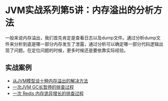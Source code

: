 # JVM实战系列第5讲：内存溢出的分析方法

一般来说内存溢出，我们首先肯定是查看日志以及dump文件。通过分析dump文件来分析到底是哪一部分内存发生了泄露，通过分析可以确定哪一部分代码逻辑出现了问题。在定位问题的时候，更多时候还是要依靠实际经验。

## 实战案例

* [从JVM模型谈十种内存溢出的解决方法](https://news.html5.qq.com/share/4088289516556353660?ch=060000&qbredirect=&sc_id=ThhrDDC&sh_sid=5__14aaa1c103835950__05fd90cd86c2e501d5ce57a513b788cb&share=true&share_count=1&url=http%3A%2F%2Fkuaibao.qq.com%2Fs%2F20181202A12H2300)
* [一次JVM GC长暂停的排查过程](https://www.jianshu.com/p/8a4366a7f32d)
* [一次 Redis 内存诡异增长的排查过程](http://mp.weixin.qq.com/s?__biz=MzIwMzY1OTU1NQ==&mid=2247484311&idx=1&sn=33a1fae7d3a431f062449e30cbedf9be&chksm=96cd43dba1bacacd8a24ded8f54dcfac499176a44563a3d7bdaa743e96b304a7f9c2642347c1&mpshare=1&scene=1&srcid=0719NKXnYBIz7DXad4x40z9E#rd)